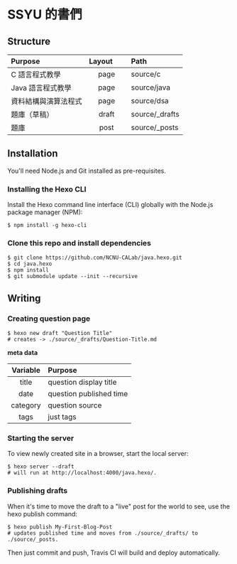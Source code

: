 # SSYU 的書們

## Structure
| Purpose | Layout        | Path          |
|:-----| :-------------: |:-------------| 
| C 語言程式教學 | page | source/c |
| Java 語言程式教學 | page | source/java |
| 資料結構與演算法程式 | page | source/dsa |
| 題庫（草稿） | draft | source/_drafts |
| 題庫 | post | source/_posts |

## Installation
You'll need Node.js and Git installed as pre-requisites.

### Installing the Hexo CLI
Install the Hexo command line interface (CLI) globally with the Node.js package manager (NPM):

```
$ npm install -g hexo-cli
```

### Clone this repo and install dependencies
```
$ git clone https://github.com/NCNU-CALab/java.hexo.git
$ cd java.hexo
$ npm install
$ git submodule update --init --recursive
```
## Writing

### Creating question page
```
$ hexo new draft "Question Title"
# creates -> ./source/_drafts/Question-Title.md
```

**meta data**

| Variable | Purpose|
|:-----:| :------------- |
| title | question display title | 
| date | question published time |
| category | question source | 
| tags | just tags | 

### Starting the server
To view newly created site in a browser, start the local server:

```
$ hexo server --draft
# will run at http://localhost:4000/java.hexo/.
```

### Publishing drafts
When it's time to move the draft to a "live" post for the world to see, use the hexo publish command:

```
$ hexo publish My-First-Blog-Post
# updates published time and moves from ./source/_drafts/ to ./source/_posts.
```

Then just commit and push, Travis CI will build and deploy automatically.
